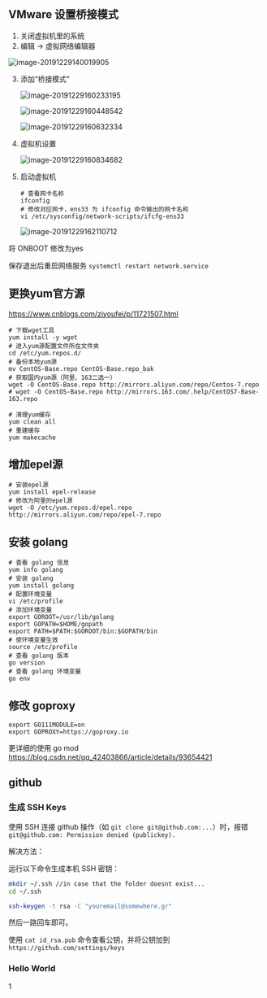 ## VMware 设置桥接模式

1. 关闭虚拟机里的系统
2. 编辑 -> 虚拟网络编辑器

![image-20191229140019905](images/image-20191229140019905.png)

3. 添加“桥接模式”

   ![image-20191229160233195](images/image-20191229160233195.png)

   ![image-20191229160448542](images/image-20191229160448542.png)

   ![image-20191229160632334](images/image-20191229160632334.png)

4. 虚拟机设置

   ![image-20191229160834682](images/image-20191229160834682.png)

5. 启动虚拟机

   ```shell
   # 查看网卡名称
   ifconfig
   # 修改对应网卡，ens33 为 ifconfig 命令输出的网卡名称
   vi /etc/sysconfig/network-scripts/ifcfg-ens33
   ```

   ![image-20191229162110712](images/image-20191229162110712.png)

将 ONBOOT 修改为yes

保存退出后重启网络服务 `systemctl restart network.service`

## 更换yum官方源

https://www.cnblogs.com/ziyoufei/p/11721507.html

```shell
# 下载wget工具
yum install -y wget
# 进入yum源配置文件所在文件夹
cd /etc/yum.repos.d/
# 备份本地yum源
mv CentOS-Base.repo CentOS-Base.repo_bak
# 获取国内yum源（阿里、163二选一）
wget -O CentOS-Base.repo http://mirrors.aliyun.com/repo/Centos-7.repo
# wget -O CentOS-Base.repo http://mirrors.163.com/.help/CentOS7-Base-163.repo

# 清理yum缓存 
yum clean all
# 重建缓存 
yum makecache 
```

## 增加epel源
```shell
# 安装epel源
yum install epel-release
# 修改为阿里的epel源
wget -O /etc/yum.repos.d/epel.repo http://mirrors.aliyun.com/repo/epel-7.repo
```



## 安装 golang

```
# 查看 golang 信息
yum info golang
# 安装 golang
yum install golang
# 配置环境变量
vi /etc/profile
# 添加环境变量
export GOROOT=/usr/lib/golang
export GOPATH=$HOME/gopath
export PATH=$PATH:$GOROOT/bin:$GOPATH/bin
# 使环境变量生效
source /etc/profile
# 查看 golang 版本
go version
# 查看 golang 环境变量
go env
```

## 修改 goproxy

```
export GO111MODULE=on
export GOPROXY=https://goproxy.io
```

更详细的使用 go mod https://blog.csdn.net/qq_42403866/article/details/93654421

## github

### 生成 SSH Keys

使用 SSH 连接 github 操作（如 `git clone git@github.com:...`）时，报错 `git@github.com: Permission denied (publickey).`

解决方法：

运行以下命令生成本机 SSH 密钥：

```bash
mkdir ~/.ssh //in case that the folder doesnt exist...
cd ~/.ssh

ssh-keygen -t rsa -C "youremail@somewhere.gr"
```

然后一路回车即可。

使用 `cat id_rsa.pub` 命令查看公钥，并将公钥加到 `https://github.com/settings/keys` 

### Hello World

1

